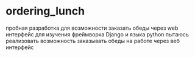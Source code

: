 # ordering_lunch
пробная разработка для возможности заказать обеды через web интерфейс
для изучения фреймворка Django и языка python пытаюсь реализовать возможность заказывать обеды на 
работе через веб интерфейс
